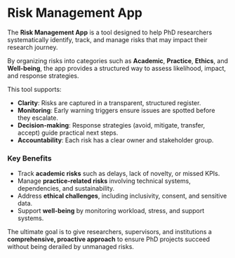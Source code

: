 # Risk Management App  

The **Risk Management App** is a tool designed to help PhD researchers systematically identify, track, and manage risks that may impact their research journey.  

By organizing risks into categories such as **Academic**, **Practice**, **Ethics**, and **Well-being**, the app provides a structured way to assess likelihood, impact, and response strategies.  

This tool supports:  

- **Clarity**: Risks are captured in a transparent, structured register.  
- **Monitoring**: Early warning triggers ensure issues are spotted before they escalate.  
- **Decision-making**: Response strategies (avoid, mitigate, transfer, accept) guide practical next steps.  
- **Accountability**: Each risk has a clear owner and stakeholder group.  

### Key Benefits

- Track **academic risks** such as delays, lack of novelty, or missed KPIs.  
- Manage **practice-related risks** involving technical systems, dependencies, and sustainability.  
- Address **ethical challenges**, including inclusivity, consent, and sensitive data.  
- Support **well-being** by monitoring workload, stress, and support systems.  

The ultimate goal is to give researchers, supervisors, and institutions a **comprehensive, proactive approach** to ensure PhD projects succeed without being derailed by unmanaged risks.  
